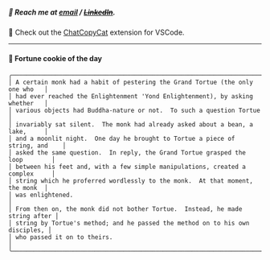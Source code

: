 ##### :calling: Reach me at **[email](mailto:johannes@stenmark.in)** ***/*** **[~~LinkedIn~~](https://www.linkedin.com/in/johannes-stenmark)**.
:feet: Check out the [ChatCopyCat](https://github.com/jstenmark/ChatCopyCat) extension for VSCode.

---
#### :cookie: Fortune cookie of the day
```smalltalk
╭──────────────────────────────────────────────────────────────────────────────╮
│ A certain monk had a habit of pestering the Grand Tortue (the only one who   │
│ had ever reached the Enlightenment 'Yond Enlightenment), by asking whether   │
│ various objects had Buddha-nature or not.  To such a question Tortue         │
│ invariably sat silent.  The monk had already asked about a bean, a lake,     │
│ and a moonlit night.  One day he brought to Tortue a piece of string, and    │
│ asked the same question.  In reply, the Grand Tortue grasped the loop        │
│ between his feet and, with a few simple manipulations, created a complex     │
│ string which he proferred wordlessly to the monk.  At that moment, the monk  │
│ was enlightened.                                                             │
│ From then on, the monk did not bother Tortue.  Instead, he made string after │
│ string by Tortue's method; and he passed the method on to his own disciples, │
│ who passed it on to theirs.                                                  │
╰──────────────────────────────────────────────────────────────────────────────╯
```
